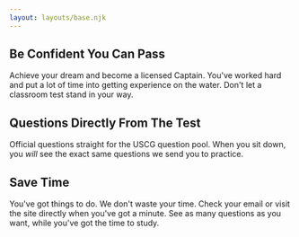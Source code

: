 ```yaml
---
layout: layouts/base.njk
---
```

## Be Confident You Can Pass

Achieve your dream and become a licensed Captain. You've worked hard and put
a lot of time into getting experience on the water. Don't let a classroom
test stand in your way.

## Questions Directly From The Test

Official questions straight for the USCG question pool. When you sit down, you
*will* see the exact same questions we send you to practice.

## Save Time

You've got things to do. We don't waste your time. Check your email or visit the
site directly when you've got a minute. See as many questions as you want, while
you've got the time to study.